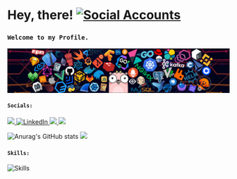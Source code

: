# Hey, there! <a href="github.com/amitxparmar"><img src="https://skillicons.dev/icons?i=github&perline=1" alt="Social Accounts" /></a>

### `Welcome to my Profile.`
<img src="/assets/header.png" alt='Tech icons' style="display: block;"/>

#### `Socials:`
<a href="https://www.instagram.com/amitxxparmar">
  <img src="https://skillicons.dev/icons?i=instagram&perline=1 alt="Instagram" />
</a>
<a href="https://www.linkedin.com/in/amit-parmar-665002221/">
  <img src="https://skillicons.dev/icons?i=linkedin&perline=16" alt="LinkedIn" />
</a>                                                                                  
<a href="https://stackoverflow.com/users/20359990/amit">
  <img src="https://skillicons.dev/icons?i=stackoverflow&theme=light&perline=1 alt="Social Accounts" />
</a>
<a href="">
  <img src="https://skillicons.dev/icons?i=gmail&perline=1 alt="Social Accounts" />
</a>


![Anurag's GitHub stats](https://github-readme-stats.vercel.app/api?username=amitxparmar&show_icons=true&theme=dracula)
![](https://github-readme-stats.vercel.app/api/top-langs/?username=amitxparmar&langs_count=10&theme=dracula&hide_border=true&include_all_commits=true&count_private=true&layout=compact)



                                                                                     
#### `Skills:`

<p align="left"><img src="https://skillicons.dev/icons?i=js,ts,mongodb,react,firebase,nodejs,css,materialui,netlify,nextjs,linux,git,github&perline=16&theme=light" alt="Skills" /> 
